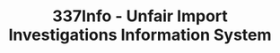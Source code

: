 ---
bigquery: https://console.cloud.google.com/bigquery?p=patents-public-data&d=usitc_investigations&page=dataset&project=sheets-management-319211
citation: US International Trade Commission 337Info Unfair Import Investigations Information
  System
contributors: US International Trade Comission
cost: None
description: US International Trade Commission 337Info Unfair Import Investigations
  Information System contains data on investigations done under Section 337. Section
  337 declares the infringement of certain statutory intellectual property rights
  and other forms of unfair competition in import trade to be unlawful practices.
  Most Section 337 investigations involve allegations of patent or registered trademark
  infringement.
documentation: FAQ and tutorial available on the site
last_edit: 04/10/2022, 22:23:43
location: https://pubapps2.usitc.gov/337external/
maintained_by: US International Trade Comission
schema_fields:
- actualStartDateEvidHear
- teoIdIssueDate
- patentNumber
- aljAssigned
- markmanHearing
- dateCreated
- respondent
- complainant
- targetDate
- ouiiAttorney
- internalRemand
- actualEndDateEvidHear
- lastUpdated
- teoReliefGranted
- gcAttorney
- teoProceedingInvolved
- investigationNo
- dateComplaintFiled
- investigationType
- scheduledStartDateEvidHear
- scheduledEndDateEvidHear
- finalIdOnViolationIssue
- teoIdDueDate
- trademarkNumbers
- investigationTermDate
- endDateMarkmanHearing
- copyrightNumbers
- finalDetNoViolation
- invUnfairAct
- htsNumbers
- title
- issueDateOtherNonFinal
- patentNumbers
- currentActiveALJ
- finalIdOnViolationDue
- currentStatus
- id
- publication_number
- startDateMarkmanHearing
- dateOfPublicationFrNotice
- docketNo
- cafcAppeals
- finalDetViolation
- ouiiParticipation
shortname: unfair_import_investigations
tags:
- import
- legal
- trade
timeframe: 2008-2021 (prior to 2008 downloadable as a JSON file)
title: 337Info - Unfair Import Investigations Information System
uuid: 2721f5ec-e599-4890-9265-9706719fc71e
---